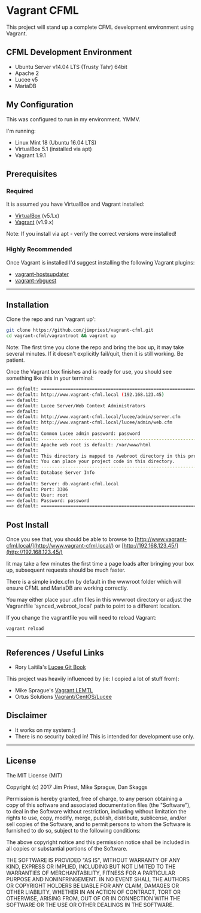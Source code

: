 # Vagrant CFML

This project will stand up a complete CFML development environment using Vagrant.

## CFML Development Environment

* Ubuntu Server v14.04 LTS (Trusty Tahr) 64bit
* Apache 2
* Lucee v5
* MariaDB

## My Configuration

This was configured to run in my environment. YMMV.

I'm running:

* Linux Mint 18 (Ubuntu 16.04 LTS)
* VirtualBox 5.1 (installed via apt)
* Vagrant 1.9.1

## Prerequisites

### Required

It is assumed you have VirtualBox and Vagrant installed:

* [VirtualBox](https://www.virtualbox.org/) (v5.1.x)
* [Vagrant](https://www.vagrantup.com/downloads.html) (v1.9.x)

Note: If you install via apt - verify the correct versions were installed!

### Highly Recommended

Once Vagrant is installed I'd suggest installing the following Vagrant plugins:

* [vagrant-hostsupdater](https://github.com/cogitatio/vagrant-hostsupdater)
* [vagrant-vbguest](https://github.com/dotless-de/vagrant-vbguest)

---

## Installation

Clone the repo and run 'vagrant up':

```bash
git clone https://github.com/jimpriest/vagrant-cfml.git
cd vagrant-cfml/vagrantroot && vagrant up
```

Note: The first time you clone the repo and bring the box up, it may take several minutes.
If it doesn't explicitly fail/quit, then it is still working. Be patient.

Once the Vagrant box finishes and is ready for use, you should see something like this in your terminal:

```bash
==> default: ========================================================================
==> default: http://www.vagrant-cfml.local (192.168.123.45)
==> default:  
==> default: Lucee Server/Web Context Administrators
==> default:  
==> default: http://www.vagrant-cfml.local/lucee/admin/server.cfm
==> default: http://www.vagrant-cfml.local/lucee/admin/web.cfm
==> default:  
==> default: Common Lucee admin password: password
==> default: -----------------------------------------------------------------------
==> default: Apache web root is default: /var/www/html
==> default:  
==> default: This directory is mapped to /webroot directory in this project (see Vagrantfile)
==> default: You can place your project code in this directory.
==> default: -----------------------------------------------------------------------
==> default: Database Server Info
==> default:  
==> default: Server: db.vagrant-cfml.local
==> default: Port: 3306
==> default: User: root
==> default: Password: password
==> default: ========================================================================
```

## Post Install

Once you see that, you should be able to browse to [http://www.vagrant-cfml.local/](http://www.vagrant-cfml.local/)
or [http://192.168.123.45/](http://192.168.123.45/)

Iit may take a few minutes the first time a page loads after bringing your box up, subsequent requests should be much faster.

There is a simple index.cfm by default in the wwwroot folder which will ensure CFML and MariaDB are working correctly.

You may either place your .cfm files in this wwwroot directory or adjust the Vagrantfile 'synced_webroot_local' path to point to a different location.

If you change the vagrantfile you will need to reload Vagrant:

```
vagrant reload
```

---

## References / Useful Links

* Rory Laitila's [Lucee Git Book](https://rorylaitila.gitbooks.io/lucee/content/vagrant.html)

This project was heavily influenced by (ie: I copied a lot of stuff from):

* Mike Sprague's [Vagrant LEMTL](https://github.com/mikesprague/vagrant-lemtl)
* Ortus Solutions [Vagrant/CentOS/Lucee](https://github.com/Ortus-Solutions/vagrant-centos-lucee)

## Disclaimer

* It works on my system :)
* There is no security baked in! This is intended for development use only.

---

## License

The MIT License (MIT)

Copyright (c) 2017 Jim Priest, Mike Sprague, Dan Skaggs

Permission is hereby granted, free of charge, to any person obtaining a copy
of this software and associated documentation files (the "Software"), to deal
in the Software without restriction, including without limitation the rights
to use, copy, modify, merge, publish, distribute, sublicense, and/or sell
copies of the Software, and to permit persons to whom the Software is
furnished to do so, subject to the following conditions:

The above copyright notice and this permission notice shall be included in all
copies or substantial portions of the Software.

THE SOFTWARE IS PROVIDED "AS IS", WITHOUT WARRANTY OF ANY KIND, EXPRESS OR
IMPLIED, INCLUDING BUT NOT LIMITED TO THE WARRANTIES OF MERCHANTABILITY,
FITNESS FOR A PARTICULAR PURPOSE AND NONINFRINGEMENT. IN NO EVENT SHALL THE
AUTHORS OR COPYRIGHT HOLDERS BE LIABLE FOR ANY CLAIM, DAMAGES OR OTHER
LIABILITY, WHETHER IN AN ACTION OF CONTRACT, TORT OR OTHERWISE, ARISING FROM,
OUT OF OR IN CONNECTION WITH THE SOFTWARE OR THE USE OR OTHER DEALINGS IN THE
SOFTWARE.
